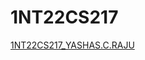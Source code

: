 # 1NT22CS217
[1NT22CS217_YASHAS.C.RAJU](file:///C:/Users/yasha/OneDrive/Desktop/1NT22CS217_YASHASCRAJU.htm)
